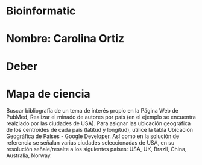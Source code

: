 #  Bioinformatic  
# Nombre: Carolina Ortiz 
# Deber
# Mapa de ciencia
Buscar bibliografía de un tema de interés propio en la Página Web de PubMed,
Realizar el minado de autores por país (en el ejemplo se encuentra realziado por las ciudades de USA). Para asignar las ubicación geográfica de los centroides de cada país (latitud y longitud), utilice la tabla  Ubicación Geográfica de Países - Google Developer. Así como en la solución de referencia se señalan varias ciudades seleccionadas de USA, en su resolución señale/resalte a los siguientes países: USA, UK, Brazil, China, Australia, Norway. 
